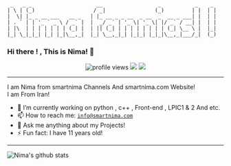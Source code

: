 ```
 _   _ _                     __                  _           _    _ 
| \ | (_)                   / _|                (_)         | |  | |
|  \| |_ _ __ ___   __ _   | |_ __ _ _ __  _ __  _  __ _ ___| |  | |
| . ` | | '_ ` _ \ / _` |  |  _/ _` | '_ \| '_ \| |/ _` / __| |  | |
| |\  | | | | | | | (_| |  | || (_| | | | | | | | | (_| \__ \ |  |_|
|_| \_|_|_| |_| |_|\__,_|  |_| \__,_|_| |_|_| |_|_|\__,_|___/_|  (_)
```

### Hi there ! , This is Nima! :rocket:

<p align="center">
  <img src="https://gpvc.arturio.dev/nimafanniasl" alt="profile views"> <img src="https://img.shields.io/github/followers/nimafanniasl"> <a href="https://smartnima.com"><img src="https://img.shields.io/badge/-Check%20out%20my%20website-D50000"></a>
</p>

-------------------------------------------
I am Nima from smartnima Channels And smartnima.com Website! <br>
I am From Iran!


- 🔭 I’m currently working on python , c++ , Front-end , LPIC1 & 2 And etc.
- 📫 How to reach me: [`info@smartnima.com`](mailto:info@smartnima.com)
- 💬 Ask me anything about my Projects!
- ⚡ Fun fact: I have 11 years old!

----------------------------

![Nima's github stats](https://github-readme-stats.vercel.app/api?username=nimafanniasl&count_private=true&include_all_commits=true&show_icons=true)
